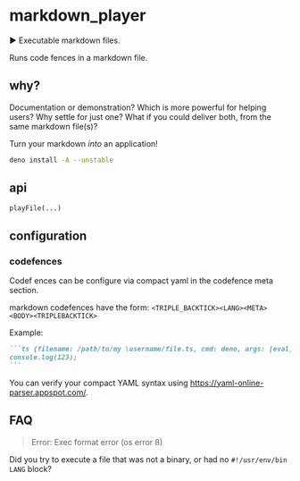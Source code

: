 # markdown_player

▶️ Executable markdown files.

Runs code fences in a markdown file.

## why?

Documentation or demonstration? Which is more powerful for helping users? Why
settle for just one? What if you could deliver both, from the same markdown
file(s)?

Turn your markdown _into_ an application!

```sh {skipRun: true}
deno install -A --unstable
```

## api

`playFile(...)`

## configuration

### codefences

Codef ences can be configure via compact yaml in the codefence meta section.

markdown codefences have the form:
`<TRIPLE_BACKTICK><LANG><META><BODY><TRIPLEBACKTICK>`

Example:

````md
```ts {filename: /path/to/my \username/file.ts, cmd: deno, args: [eval, $ARG]}
console.log(123);
```
````

You can verify your compact YAML syntax using
https://yaml-online-parser.appspot.com/.

## FAQ

> Error: Exec format error (os error 8)

Did you try to execute a file that was not a binary, or had no
`#!/usr/env/bin LANG` block?
